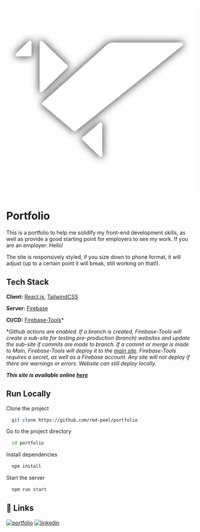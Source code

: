 ![Alt text](portfolio/public/logo512.png)

# Portfolio

This is a portfolio to help me solidify my front-end development skills, as well as provide a good starting point for employers to see my work.  If you are an employer: Hello!


The site is responsively styled, if you size down to phone format, it will adjust (up to a certain point it will break, still working on that!).


## Tech Stack

**Client:** [React.js](https://reactjs.org/), [TailwindCSS](https://tailwindcss.com/)

**Server:** [Firebase](https://firebase.google.com/) 

**CI/CD:** [Firebase-Tools](https://www.npmjs.com/package/firebase-tools)*

**Github actions are enabled. If a branch is created, Firebase-Tools will create a sub-site for testing pre-production (branch) websites and update the sub-site if commits are made to branch. If a commit or merge is made to Main, Firebase-Tools will deploy it to the [main site](https://www.eliasgonzalez.dev/). Firebase-Tools requires a secret, as well as a Firebase account. Any site will not deploy if there are warnings or errors. Website can still deploy locally.*


***This site is available online [here](https://www.eliasgonzalez.dev/)***


## Run Locally

Clone the project

```bash
  git clone https://github.com/red-peel/portfolio
```

Go to the project directory

```bash
  cd portfolio
```

Install dependencies

```bash
  npm install
```

Start the server

```bash
  npm run start
```


## 🔗 Links
[![portfolio](https://img.shields.io/badge/my_portfolio-000?style=for-the-badge&logo=ko-fi&logoColor=white)](https://www.eliasgonzalez.dev/)
[![linkedin](https://img.shields.io/badge/linkedin-0A66C2?style=for-the-badge&logo=linkedin&logoColor=white)](https://www.linkedin.com/in/elias-gonzalez-dev/)
